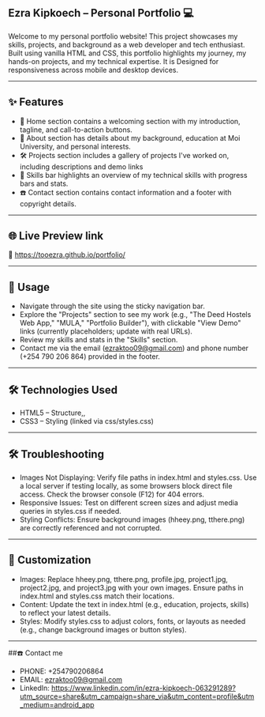 ## Ezra Kipkoech – Personal Portfolio 💻

Welcome to my personal portfolio website! This project showcases my skills, projects, and background as a web developer and tech enthusiast. Built using vanilla HTML and CSS, this portfolio highlights my journey, my hands-on projects, and my technical expertise. It is Designed for responsiveness across mobile and desktop devices.

---

## ✨ Features

- 👤 Home section contains a welcoming section with my introduction, tagline, and call-to-action buttons.
- 🎯 About section has details about my background, education at Moi University, and personal interests.
- 🛠️ Projects section includes a gallery of projects I've worked on, including descriptions and demo links
- 🧠 Skills bar highlights an overview of my technical skills with progress bars and stats.
- ☎️ Contact section contains contact information and a footer with copyright details.

---

## 🌐 Live Preview link

🔗 https://tooezra.github.io/portfolio/

---

## 🧭 Usage
- Navigate through the site using the sticky navigation bar.
- Explore the "Projects" section to see my work (e.g., "The Deed Hostels Web App," "MULA," "Portfolio Builder"), with clickable "View Demo" links (currently placeholders; update with real URLs).
- Review my skills and stats in the "Skills" section.
- Contact me via the email (ezraktoo09@gmail.com) and phone number ‪(+254 790 206 864‬) provided in the footer.

---

## 🛠️ Technologies Used

- HTML5 – Structure,,
- CSS3 – Styling (linked via css/styles.css)

---

## 🛠️ Troubleshooting

- Images Not Displaying: Verify file paths in index.html and styles.css. Use a local server if testing locally, as some browsers block direct file access. Check the browser console (F12) for 404 errors.
- Responsive Issues: Test on different screen sizes and adjust media queries in styles.css if needed.
- Styling Conflicts: Ensure background images (hheey.png, tthere.png) are correctly referenced and not corrupted.

---

## 🎨 Customization

- Images: Replace hheey.png, tthere.png, profile.jpg, project1.jpg, project2.jpg, and project3.jpg with your own images. Ensure paths in index.html and styles.css match their locations.
- Content: Update the text in index.html (e.g., education, projects, skills) to reflect your latest details.
- Styles: Modify styles.css to adjust colors, fonts, or layouts as needed (e.g., change background images or button styles).

---

##☎️ Contact me

- PHONE: +254790206864
- EMAIL: ezraktoo09@gmail.com
- LinkedIn: https://www.linkedin.com/in/ezra-kipkoech-063291289?utm_source=share&utm_campaign=share_via&utm_content=profile&utm_medium=android_app
